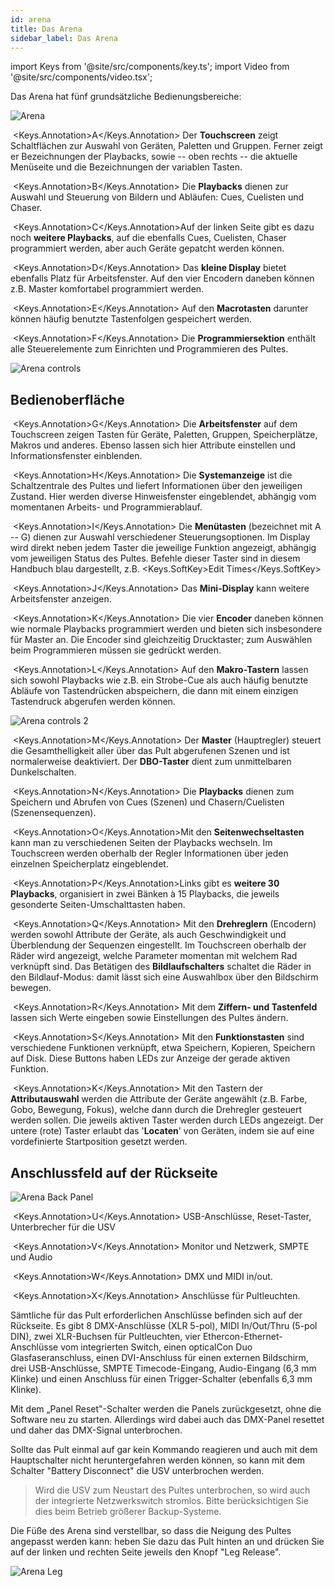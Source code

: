 ```yaml
---
id: arena
title: Das Arena
sidebar_label: Das Arena
---
```


import Keys from '@site/src/components/key.ts';
import Video from '@site/src/components/video.tsx';

Das Arena hat fünf grundsätzliche Bedienungsbereiche:

![Arena](/docs/images/Arena.png)

&nbsp;<Keys.Annotation>A</Keys.Annotation> Der **Touchscreen** zeigt Schaltflächen zur 
Auswahl von Geräten, Paletten und Gruppen. Ferner zeigt er Bezeichnungen der Playbacks, 
sowie -- oben rechts -- die aktuelle Menüseite und die Bezeichnungen der variablen Tasten.



&nbsp;<Keys.Annotation>B</Keys.Annotation> Die **Playbacks** dienen zur Auswahl und 
Steuerung von Bildern und Abläufen: Cues, Cuelisten und Chaser. 



&nbsp;<Keys.Annotation>C</Keys.Annotation>Auf der linken Seite gibt es dazu noch **weitere Playbacks**, 
auf die ebenfalls Cues, Cuelisten, Chaser programmiert werden, aber auch Geräte gepatcht werden können.



&nbsp;<Keys.Annotation>D</Keys.Annotation> Das **kleine Display** bietet ebenfalls Platz für 
Arbeitsfenster. Auf den vier Encodern daneben können z.B. Master komfortabel programmiert werden. 



&nbsp;<Keys.Annotation>E</Keys.Annotation> Auf den **Macrotasten** darunter können häufig benutzte 
Tastenfolgen gespeichert werden.



&nbsp;<Keys.Annotation>F</Keys.Annotation> Die **Programmiersektion** enthält alle Steuerelemente 
zum Einrichten und Programmieren des Pultes.

![Arena controls](/docs/images/Arena-controls.png)

## Bedienoberfläche



&nbsp;<Keys.Annotation>G</Keys.Annotation> Die **Arbeitsfenster** auf dem Touchscreen zeigen Tasten 
für Geräte, Paletten, Gruppen, Speicherplätze, Makros und anderes. Ebenso lassen sich hier Attribute 
einstellen und Informationsfenster einblenden.



&nbsp;<Keys.Annotation>H</Keys.Annotation> Die **Systemanzeige** ist die Schaltzentrale des Pultes 
und liefert Informationen über den jeweiligen Zustand. Hier werden diverse Hinweisfenster eingeblendet, 
abhängig vom momentanen Arbeits- und Programmierablauf.



&nbsp;<Keys.Annotation>I</Keys.Annotation> Die **Menütasten** (bezeichnet mit A -- G) dienen zur 
Auswahl verschiedener Steuerungsoptionen. Im Display wird direkt neben jedem Taster die jeweilige 
Funktion angezeigt, abhängig vom jeweiligen Status des Pultes. Befehle dieser Taster sind in diesem 
Handbuch blau dargestellt,  z.B. <Keys.SoftKey>Edit Times</Keys.SoftKey>




&nbsp;<Keys.Annotation>J</Keys.Annotation> Das **Mini-Display** kann weitere Arbeitsfenster anzeigen. 



&nbsp;<Keys.Annotation>K</Keys.Annotation> Die vier **Encoder** daneben können wie normale Playbacks 
programmiert werden und bieten sich insbesondere für Master an. Die Encoder sind gleichzeitig Drucktaster; 
zum Auswählen beim Programmieren müssen sie gedrückt werden.



&nbsp;<Keys.Annotation>L</Keys.Annotation> Auf den **Makro-Tastern** lassen sich sowohl Playbacks wie z.B. 
ein Strobe-Cue als auch häufig benutzte Abläufe von Tastendrücken abspeichern, die dann mit einem einzigen 
Tastendruck abgerufen werden können. 

![Arena controls 2](/docs/images/Arena-controls-2.png)



&nbsp;<Keys.Annotation>M</Keys.Annotation> Der **Master** (Hauptregler) steuert die Gesamthelligkeit aller 
über das Pult abgerufenen Szenen und ist normalerweise deaktiviert. Der **DBO-Taster** dient zum 
unmittelbaren Dunkelschalten.



&nbsp;<Keys.Annotation>N</Keys.Annotation> Die **Playbacks** dienen zum Speichern und Abrufen von Cues 
(Szenen) und Chasern/Cuelisten (Szenensequenzen). 



&nbsp;<Keys.Annotation>O</Keys.Annotation>Mit den **Seitenwechseltasten** kann man zu verschiedenen Seiten 
der Playbacks wechseln. Im Touchscreen werden oberhalb der Regler Informationen über jeden einzelnen Speicherplatz eingeblendet. 



&nbsp;<Keys.Annotation>P</Keys.Annotation>Links gibt es **weitere 30 Playbacks**, organisiert in zwei 
Bänken à 15 Playbacks, die jeweils gesonderte Seiten-Umschalttasten haben.



&nbsp;<Keys.Annotation>Q</Keys.Annotation> Mit den **Drehreglern** (Encodern) werden sowohl Attribute der Geräte, 
als auch Geschwindigkeit und Überblendung der Sequenzen eingestellt. Im Touchscreen oberhalb der Räder wird 
angezeigt, welche Parameter momentan mit welchem Rad verknüpft sind. Das Betätigen des **Bildlaufschalters** 
schaltet die Räder in den Bildlauf-Modus: damit lässt sich eine Auswahlbox über den Bildschirm bewegen.



&nbsp;<Keys.Annotation>R</Keys.Annotation> Mit dem **Ziffern- und Tastenfeld** lassen sich Werte eingeben sowie 
Einstellungen des Pultes ändern.



&nbsp;<Keys.Annotation>S</Keys.Annotation> Mit den **Funktionstasten** sind verschiedene Funktionen verknüpft, 
etwa Speichern, Kopieren, Speichern auf Disk. Diese Buttons haben LEDs zur Anzeige der gerade aktiven Funktion.

&nbsp;<Keys.Annotation>K</Keys.Annotation> Mit den Tastern der **Attributauswahl** werden die Attribute der 
Geräte angewählt (z.B. Farbe, Gobo, Bewegung, Fokus), welche dann durch die Drehregler gesteuert werden sollen. 
Die jeweils aktiven Taster werden durch LEDs angezeigt. Der untere (rote) Taster erlaubt das '**Locaten**' von 
Geräten, indem sie auf eine vordefinierte Startposition gesetzt werden.

## Anschlussfeld auf der Rückseite


![Arena Back Panel](/docs/images/Arena-Back-Panel.png)



&nbsp;<Keys.Annotation>U</Keys.Annotation> USB-Anschlüsse, Reset-Taster, Unterbrecher für die USV



&nbsp;<Keys.Annotation>V</Keys.Annotation> Monitor und Netzwerk, SMPTE und Audio



&nbsp;<Keys.Annotation>W</Keys.Annotation> DMX und MIDI in/out.



&nbsp;<Keys.Annotation>X</Keys.Annotation> Anschlüsse für Pultleuchten.

Sämtliche für das Pult erforderlichen Anschlüsse befinden sich auf der Rückseite. Es gibt 8 
DMX-Anschlüsse (XLR 5-pol), MIDI In/Out/Thru (5-pol DIN), zwei XLR-Buchsen für Pultleuchten, 
vier Ethercon-Ethernet-Anschlüsse vom integrierten Switch, einen opticalCon Duo Glasfaseranschluss, 
einen DVI-Anschluss für einen externen Bildschirm, drei USB-Anschlüsse, SMPTE Timecode-Eingang, 
Audio-Eingang (6,3 mm Klinke) und einen Anschluss für einen Trigger-Schalter (ebenfalls 6,3 mm Klinke).

Mit dem „Panel Reset"-Schalter werden die Panels zurückgesetzt, ohne die
Software neu zu starten. Allerdings wird dabei auch das DMX-Panel
resettet und daher das DMX-Signal unterbrochen.

Sollte das Pult einmal auf gar kein Kommando reagieren und auch mit dem
Hauptschalter nicht heruntergefahren werden können, so kann mit dem
Schalter "Battery Disconnect" die USV unterbrochen werden.

  >   Wird die USV zum Neustart des Pultes unterbrochen, so wird auch der integrierte Netzwerkswitch 
  stromlos. Bitte berücksichtigen Sie dies beim Betrieb größerer Backup-Systeme.

Die Füße des Arena sind verstellbar, so dass die Neigung des Pultes
angepasst werden kann: heben Sie dazu das Pult hinten an und drücken Sie
auf der linken und rechten Seite jeweils den Knopf "Leg Release".

![Arena Leg](/docs/images/Arena-Leg.jpeg)
